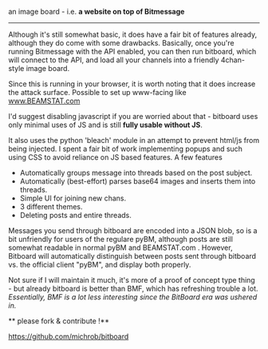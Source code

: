 an image board - i.e. **a website on top of Bitmessage**

***

Although it's still somewhat basic, it does have a fair bit of features already, although they do come with some drawbacks. Basically, once you're running Bitmessage with the API enabled, you can then run bitboard, which will connect to the API, and load all your channels into a friendly 4chan-style image board. 


Since this is running in your browser, it is worth noting that it does increase the attack surface. Possible to set up www-facing like www.BEAMSTAT.com


I'd suggest disabling javascript if you are worried about that - bitboard uses only minimal uses of JS and is still **fully usable without JS**. 

It also uses the python 'bleach' module in an attempt to prevent html/js from being injected. I spent a fair bit of work implementing popups and such using CSS to avoid reliance on JS based features. A few features 

*  Automatically groups message into threads based on the post subject. 
*  Automatically (best-effort) parses base64 images and inserts them into threads. 
*  Simple UI for joining new chans. 
*  3 different themes. 
*  Deleting posts and entire threads. 


Messages you send through bitboard are encoded into a JSON blob, so is a bit unfriendly for users of the regulare pyBM, although posts are still somewhat readable in normal pyBM and BEAMSTAT.com . However, Bitboard will automatically distinguish between posts sent through bitboard vs. the official client "pyBM", and display both properly. 

Not sure if I will maintain it much, it's more of a proof of concept type thing - but already bitboard is better than BMF, which has refreshing trouble a lot. _Essentially, BMF is a lot less interesting since the BitBoard era was ushered in._

** please fork & contribute !**

https://github.com/michrob/bitboard 